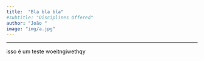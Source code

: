 ```yaml
---
title:  "Bla bla bla"
#subtitle: "Disciplines Offered"
author: "João "
image: "img/a.jpg"
---
```


______________________________________

isso é um teste 
woeitngiwethqy